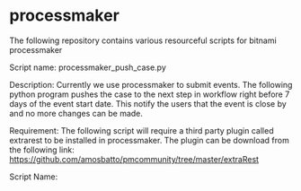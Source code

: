 # processmaker
The following repository contains various resourceful scripts for bitnami processmaker 

Script name: processmaker_push_case.py

Description: Currently we use processmaker to submit events. The following python program pushes the case
to the next step in workflow right before 7 days of the event start date. This notify the users that the event is close by
and no more changes can be made.

Requirement: The following script will require a third party plugin called extrarest to be installed in processmaker. The plugin can be
download from the following link:
    https://github.com/amosbatto/pmcommunity/tree/master/extraRest
    
    
Script Name: 
